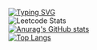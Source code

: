 [![Typing SVG](https://readme-typing-svg.herokuapp.com?color=%2336BCF7&lines=Eugene+Developer)](https://git.io/typing-svg)
<br>
![Leetcode Stats](https://leetcode.card.workers.dev/?username=eugeneward)<br>
[![Anurag's GitHub stats](https://github-readme-stats.vercel.app/api?username=eugeek)](https://github.com/anuraghazra/github-readme-stats)<br>
[![Top Langs](https://github-readme-stats.vercel.app/api/top-langs/?username=eugeek)](https://github.com/anuraghazra/github-readme-stats)
